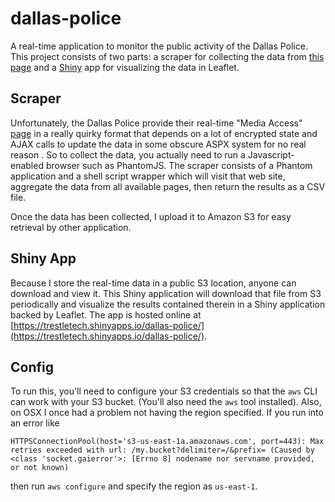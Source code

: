 dallas-police
=============

A real-time application to monitor the public activity of the Dallas Police. This project consists of two parts: a scraper for collecting the data from [this page](http://www.dallaspolice.net/MediaAccess/Default.aspx) and a [Shiny](http://rstudio.com/shiny/) app for visualizing the data in Leaflet.

## Scraper

Unfortunately, the Dallas Police provide their real-time "Media Access" [page](http://www.dallaspolice.net/MediaAccess/Default.aspx) in a really quirky format that depends on a lot of encrypted state and AJAX calls to update the data in some obscure ASPX system for no real reason </rant>. So to collect the data, you actually need to run a Javascript-enabled browser such as PhantomJS. The scraper consists of a Phantom application and a shell script wrapper which will visit that web site, aggregate the data from all available pages, then return the results as a CSV file.

Once the data has been collected, I upload it to Amazon S3 for easy retrieval by other application.

## Shiny App

Because I store the real-time data in a public S3 location, anyone can download and view it. This Shiny application will download that file from S3 periodically and visualize the results contained therein in a Shiny application backed by Leaflet. The app is hosted online at [https://trestletech.shinyapps.io/dallas-police/](https://trestletech.shinyapps.io/dallas-police/).

## Config

To run this, you'll need to configure your S3 credentials so that the `aws` CLI can work with your S3 bucket. (You'll also need the `aws` tool installed). Also, on OSX I once had a problem not having the region specified. If you run into an error like 

```
HTTPSConnectionPool(host='s3-us-east-1a.amazonaws.com', port=443): Max retries exceeded with url: /my.bucket?delimiter=/&prefix= (Caused by <class 'socket.gaierror'>: [Errno 8] nodename nor servname provided, or not known)
```

then run `aws configure` and specify the region as `us-east-1`.
